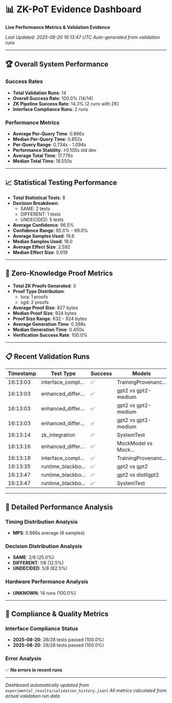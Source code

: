 # 📊 ZK-PoT Evidence Dashboard

**Live Performance Metrics & Validation Evidence**

*Last Updated: 2025-08-20 16:13:47 UTC*
*Auto-generated from validation runs*

---

## 🏆 Overall System Performance

### **Success Rates**
- **Total Validation Runs**: 14
- **Overall Success Rate**: 100.0% (14/14)
- **ZK Pipeline Success Rate**: 14.3% (2 runs with ZK)
- **Interface Compliance Runs**: 2 runs

### **Performance Metrics**
- **Average Per-Query Time**: 0.866s
- **Median Per-Query Time**: 0.852s
- **Per-Query Range**: 0.734s - 1.094s
- **Performance Stability**: ±0.105s std dev
- **Average Total Time**: 17.776s
- **Median Total Time**: 18.550s

---

## 📈 Statistical Testing Performance

- **Total Statistical Tests**: 8
- **Decision Breakdown**:
  - SAME: 2 tests
  - DIFFERENT: 1 tests
  - UNDECIDED: 5 tests
- **Average Confidence**: 96.5%
- **Confidence Range**: 95.0% - 99.0%
- **Average Samples Used**: 19.6
- **Median Samples Used**: 18.0
- **Average Effect Size**: 2.592
- **Median Effect Size**: 0.019

---

## 🔐 Zero-Knowledge Proof Metrics

- **Total ZK Proofs Generated**: 3
- **Proof Type Distribution**:
  - lora: 1 proofs
  - sgd: 2 proofs
- **Average Proof Size**: 827 bytes
- **Median Proof Size**: 924 bytes
- **Proof Size Range**: 632 - 924 bytes
- **Average Generation Time**: 0.398s
- **Median Generation Time**: 0.450s
- **Verification Success Rate**: 100.0%

---

## 📋 Recent Validation Runs

| Timestamp | Test Type | Success | Models | Decision | Time |
|-----------|-----------|---------|---------|----------|------|
| 16:13:03 | interface_compl... | ✅ | TrainingProvenanc... | N/A | N/A |
| 16:13:03 | enhanced_differ... | ✅ | gpt2 vs gpt2-medium | UNDECIDED | 0.89s |
| 16:13:03 | enhanced_differ... | ✅ | gpt2 vs gpt2-medium | UNDECIDED | 0.84s |
| 16:13:03 | enhanced_differ... | ✅ | gpt2 vs gpt2-medium | UNDECIDED | 0.79s |
| 16:13:14 | zk_integration | ✅ | SystemTest | N/A | N/A |
| 16:13:16 | enhanced_differ... | ✅ | MockModel vs Mock... | N/A | N/A |
| 16:13:18 | interface_compl... | ✅ | TrainingProvenanc... | N/A | N/A |
| 16:13:35 | runtime_blackbo... | ✅ | gpt2 vs gpt2 | UNDECIDED | 1.09s |
| 16:13:47 | runtime_blackbo... | ✅ | gpt2 vs distilgpt2 | UNDECIDED | 0.87s |
| 16:13:47 | runtime_blackbo... | ✅ | SystemTest | N/A | N/A |

---

## 🔬 Detailed Performance Analysis

### **Timing Distribution Analysis**
- **MPS**: 0.866s average (8 samples)

### **Decision Distribution Analysis**
- **SAME**: 2/8 (25.0%)
- **DIFFERENT**: 1/8 (12.5%)
- **UNDECIDED**: 5/8 (62.5%)

### **Hardware Performance Analysis**
- **UNKNOWN**: 14 runs (100.0%)

---

## 🎯 Compliance & Quality Metrics

### **Interface Compliance Status**
- **2025-08-20**: 28/28 tests passed (100.0%)
- **2025-08-20**: 28/28 tests passed (100.0%)

### **Error Analysis**
✅ **No errors in recent runs**

---

*Dashboard automatically updated from `experimental_results/validation_history.jsonl`*
*All metrics calculated from actual validation run data*
